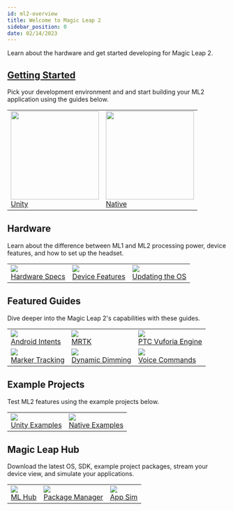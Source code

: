 ```yaml
---
id: ml2-overview 
title: Welcome to Magic Leap 2
sidebar_position: 0
date: 02/14/2023
---
```


Learn about the hardware and get started developing for Magic Leap 2.

## [Getting Started](/versioned_docs/version-22-Mar-2023/guides/getting-started)

Pick your development environment and and start building your ML2 application using the guides below.

<table class="ml2-overview-table">
  <tr>
    <td>
      <a href="/docs/guides/unity/getting-started/unity-getting-started">
        <img src="/img/ml2-overview/unity-logo.png" width="202" />
        <div class="ml2-overview-image-text">Unity</div>
      </a>
    </td>
    <td>
      <a href="/docs/guides/native/getting-started/native-setup-overview">
        <img src="/img/ml2-overview/magicleap-logo.png" width="202" />
        <div class="ml2-overview-image-text">Native</div>
      </a>
    </td>
  </tr>
</table>

## Hardware

Learn about the difference between ML1 and ML2 processing power, device features, and how to set up the headset.

<table class="ml2-overview-table">
  <tr>
    <td>
      <a href="/docs/guides/device/hardware-specs">
        <img src="/img/ml2-overview/group-1.png" />
        <div class="ml2-overview-image-text">Hardware Specs</div>
      </a>
    </td>
    <td>
      <a href="/docs/guides/features">
        <img src="/img/ml2-overview/lens-front.png" />
        <div class="ml2-overview-image-text">Device Features</div>
      </a>
    </td>
    <td>
      <a href="/docs/guides/device/updating-the-os/device-flashing-guide">
        <img src="/img/ml2-overview/compute-pack-front.png" />
        <div class="ml2-overview-image-text">Updating the OS</div>
      </a>
    </td>
  </tr>
</table>

## Featured Guides

Dive deeper into the Magic Leap 2's capabilities with these guides.

<table class="ml2-overview-table">
  <tr>
    <td>
      <a href="/docs/guides/features/android-intents-overview">
        <img src="/img/ml2-overview/android-logo.png" />
        <div class="ml2-overview-image-text">Android Intents</div>
      </a>
    </td>
    <td>
      <a href="/docs/guides/third-party/mrtk">
        <img src="/img/ml2-overview/mrtk-logo.png" />
        <div class="ml2-overview-image-text">MRTK</div>
      </a>
    </td>
    <td>
      <a href="/docs/guides/third-party/ptc">
        <img src="/img/ml2-overview/ptc-logo.png" />
        <div class="ml2-overview-image-text">PTC Vuforia Engine</div>
      </a>
    </td>
  </tr>
    <tr>
    <td>
      <a href="/docs/guides/features/marker-tracking">
        <img src="/img/ml2-overview/marker.png" />
        <div class="ml2-overview-image-text">Marker Tracking</div>
      </a>
    </td>
    <td>
      <a href="/docs/guides/features/dimmer-feature">
        <img src="/img/ml2-overview/segmented-dimmer.png" />
        <div class="ml2-overview-image-text">Dynamic Dimming</div>
      </a>
    </td>
    <td>
      <a href="/docs/guides/features/voice-commands">
        <img src="/img/ml2-overview/android-logo.png" />
        <div class="ml2-overview-image-text">Voice Commands</div>
      </a>
    </td>
  </tr>
</table>

## Example Projects

Test ML2 features using the example projects below.

<table class="ml2-overview-table">
  <tr>
    <td>
      <a href="/docs/guides/unity/sdk-example-scenes">
        <img src="/img/ml2-overview/unity-logo.png" />
        <div class="ml2-overview-image-text">Unity Examples</div>
      </a>
    </td>
    <td>
      <a href="/docs/guides/native/capi-samples">
        <img src="/img/ml2-overview/magicleap-logo.png" />
        <div class="ml2-overview-image-text">Native Examples</div>
      </a>
    </td>
  </tr>
</table>

## Magic Leap Hub

Download the latest OS, SDK, example project packages, stream your device view, and simulate your applications.

<table class="ml2-overview-table">
  <tr>
    <td>
      <a href="/docs/guides/developer-tools/ml-hub/magic-leap-hub">
        <img src="/img/ml2-overview/ml-hub.png" />
        <div class="ml2-overview-image-text">ML Hub</div>
      </a>
    </td>
    <td>
      <a href="/docs/guides/developer-tools/ml-hub/ml-hub-package-manager">
        <img src="/img/ml2-overview/package-manager.png" />
        <div class="ml2-overview-image-text">Package Manager</div>
      </a>
    </td>
    <td>
      <a href="/docs/guides/developer-tools/app-sim/app-sim">
        <img src="/img/ml2-overview/application-simulator.png" />
        <div class="ml2-overview-image-text">App Sim</div>
      </a>
    </td>
  </tr>
</table>

